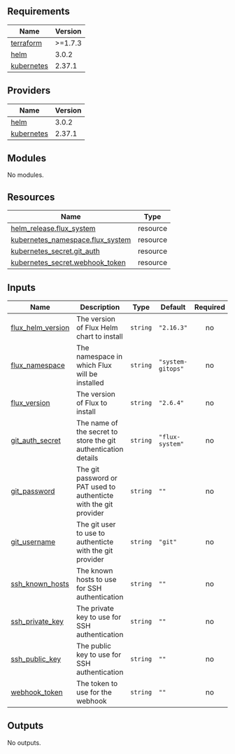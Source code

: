 <!-- BEGIN_TF_DOCS -->
## Requirements

| Name | Version |
|------|---------|
| <a name="requirement_terraform"></a> [terraform](#requirement\_terraform) | >=1.7.3 |
| <a name="requirement_helm"></a> [helm](#requirement\_helm) | 3.0.2 |
| <a name="requirement_kubernetes"></a> [kubernetes](#requirement\_kubernetes) | 2.37.1 |

## Providers

| Name | Version |
|------|---------|
| <a name="provider_helm"></a> [helm](#provider\_helm) | 3.0.2 |
| <a name="provider_kubernetes"></a> [kubernetes](#provider\_kubernetes) | 2.37.1 |

## Modules

No modules.

## Resources

| Name | Type |
|------|------|
| [helm_release.flux_system](https://registry.terraform.io/providers/hashicorp/helm/3.0.2/docs/resources/release) | resource |
| [kubernetes_namespace.flux_system](https://registry.terraform.io/providers/hashicorp/kubernetes/2.37.1/docs/resources/namespace) | resource |
| [kubernetes_secret.git_auth](https://registry.terraform.io/providers/hashicorp/kubernetes/2.37.1/docs/resources/secret) | resource |
| [kubernetes_secret.webhook_token](https://registry.terraform.io/providers/hashicorp/kubernetes/2.37.1/docs/resources/secret) | resource |

## Inputs

| Name | Description | Type | Default | Required |
|------|-------------|------|---------|:--------:|
| <a name="input_flux_helm_version"></a> [flux\_helm\_version](#input\_flux\_helm\_version) | The version of Flux Helm chart to install | `string` | `"2.16.3"` | no |
| <a name="input_flux_namespace"></a> [flux\_namespace](#input\_flux\_namespace) | The namespace in which Flux will be installed | `string` | `"system-gitops"` | no |
| <a name="input_flux_version"></a> [flux\_version](#input\_flux\_version) | The version of Flux to install | `string` | `"2.6.4"` | no |
| <a name="input_git_auth_secret"></a> [git\_auth\_secret](#input\_git\_auth\_secret) | The name of the secret to store the git authentication details | `string` | `"flux-system"` | no |
| <a name="input_git_password"></a> [git\_password](#input\_git\_password) | The git password or PAT used to authenticte with the git provider | `string` | `""` | no |
| <a name="input_git_username"></a> [git\_username](#input\_git\_username) | The git user to use to authenticte with the git provider | `string` | `"git"` | no |
| <a name="input_ssh_known_hosts"></a> [ssh\_known\_hosts](#input\_ssh\_known\_hosts) | The known hosts to use for SSH authentication | `string` | `""` | no |
| <a name="input_ssh_private_key"></a> [ssh\_private\_key](#input\_ssh\_private\_key) | The private key to use for SSH authentication | `string` | `""` | no |
| <a name="input_ssh_public_key"></a> [ssh\_public\_key](#input\_ssh\_public\_key) | The public key to use for SSH authentication | `string` | `""` | no |
| <a name="input_webhook_token"></a> [webhook\_token](#input\_webhook\_token) | The token to use for the webhook | `string` | `""` | no |

## Outputs

No outputs.
<!-- END_TF_DOCS -->
